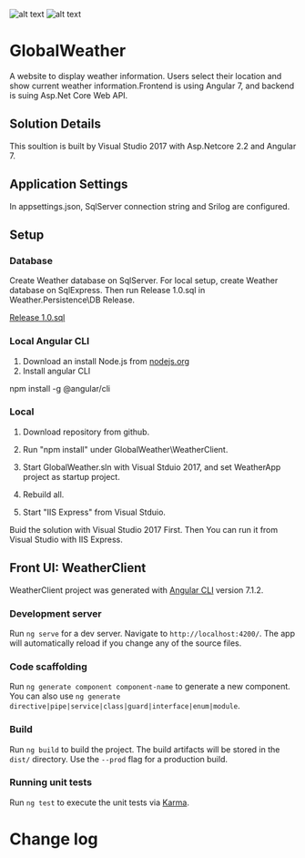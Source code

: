 ![alt text](WeatherApp/WeatherClient/src/assets/images/weather-app-icon.png) ![alt text](WeatherApp/WeatherClient/src/favicon.ico) 

# GlobalWeather

A website to display weather information. 
Users select their location and show current weather information.Frontend is using Angular 7, and backend is suing Asp.Net Core Web API.

## Solution Details

This soultion is built by Visual Studio 2017 with Asp.Netcore 2.2 and Angular 7.

## Application Settings

In appsettings.json, SqlServer connection string and Srilog are configured.

## Setup

### Database

Create Weather database on SqlServer. For local setup, create Weather database on SqlExpress. Then run Release 1.0.sql in Weather.Persistence\DB Release. 

[Release 1.0.sql](Weather.Persistence/DB%20Release/Release%201.0.sql)

### Local Angular CLI

1) Download an install Node.js from [nodejs.org](https://nodejs.org/en)
2) Install angular CLI

npm install -g @angular/cli

### Local

1) Download repository from github.

2) Run "npm install" under GlobalWeather\WeatherClient.

3) Start GlobalWeather.sln with Visual Stduio 2017, and set WeatherApp project as startup project.

4) Rebuild all.

5) Start "IIS Express" from Visual Stduio.

Buid the solution with Visual Studio 2017 First. Then You can run it from Visual Studio with IIS Express. 

## Front UI: WeatherClient

WeatherClient project was generated with [Angular CLI](https://github.com/angular/angular-cli) version 7.1.2.

### Development server

Run `ng serve` for a dev server. Navigate to `http://localhost:4200/`. The app will automatically reload if you change any of the source files.

### Code scaffolding

Run `ng generate component component-name` to generate a new component. You can also use `ng generate directive|pipe|service|class|guard|interface|enum|module`.

### Build

Run `ng build` to build the project. The build artifacts will be stored in the `dist/` directory. Use the `--prod` flag for a production build.

### Running unit tests

Run `ng test` to execute the unit tests via [Karma](https://karma-runner.github.io).

# Change log

